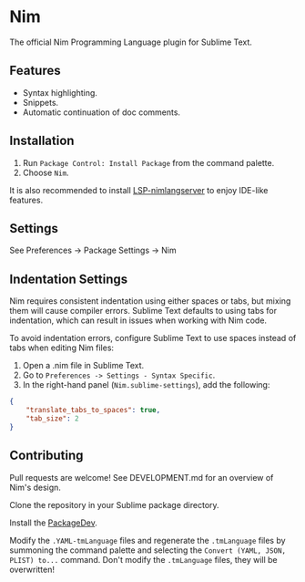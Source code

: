 Nim
===

The official Nim Programming Language plugin for Sublime Text.

Features
--------

* Syntax highlighting.
* Snippets.
* Automatic continuation of doc comments.

Installation
------------

1. Run `Package Control: Install Package` from the command palette.
2. Choose `Nim`.

It is also recommended to install [LSP-nimlangserver](https://packagecontrol.io/packages/LSP-nimlangserver)
to enjoy IDE-like features.

Settings
--------

See Preferences -> Package Settings -> Nim

Indentation Settings
--------------------

Nim requires consistent indentation using either spaces or tabs, but mixing them will cause compiler errors. Sublime Text defaults to using tabs for indentation, which can result in issues when working with Nim code.

To avoid indentation errors, configure Sublime Text to use spaces instead of tabs when editing Nim files:
1. Open a .nim file in Sublime Text.
2. Go to `Preferences -> Settings - Syntax Specific`.
3. In the right-hand panel (`Nim.sublime-settings`), add the following:
```json
{
	"translate_tabs_to_spaces": true,
	"tab_size": 2
}
```

Contributing
------------

Pull requests are welcome! See DEVELOPMENT.md for an overview of Nim's design.

Clone the repository in your Sublime package directory.

Install the [PackageDev](https://github.com/SublimeText/PackageDev).

Modify the `.YAML-tmLanguage` files and regenerate the `.tmLanguage` files
by summoning the command palette and selecting the `Convert (YAML, JSON, PLIST) to...`
command. Don't modify the `.tmLanguage` files, they will be overwritten!
